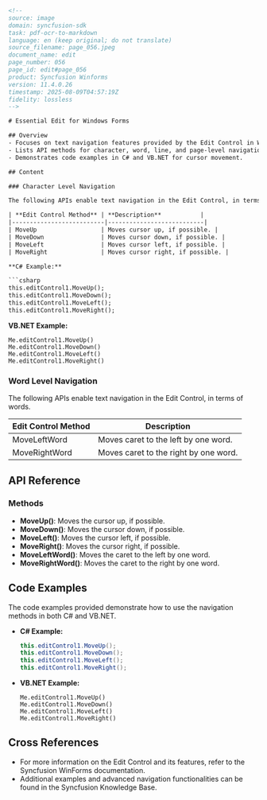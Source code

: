 ```html
<!-- 
source: image
domain: syncfusion-sdk
task: pdf-ocr-to-markdown
language: en (keep original; do not translate)
source_filename: page_056.jpeg
document_name: edit
page_number: 056
page_id: edit#page_056
product: Syncfusion Winforms
version: 11.4.0.26
timestamp: 2025-08-09T04:57:19Z
fidelity: lossless
-->

# Essential Edit for Windows Forms

## Overview
- Focuses on text navigation features provided by the Edit Control in Windows Forms.
- Lists API methods for character, word, line, and page-level navigation.
- Demonstrates code examples in C# and VB.NET for cursor movement.

## Content

### Character Level Navigation

The following APIs enable text navigation in the Edit Control, in terms of characters or columns.

| **Edit Control Method** | **Description**           |
|--------------------------|---------------------------|
| MoveUp                  | Moves cursor up, if possible. |
| MoveDown                | Moves cursor down, if possible. |
| MoveLeft                | Moves cursor left, if possible. |
| MoveRight               | Moves cursor right, if possible. |

**C# Example:**

```csharp
this.editControl1.MoveUp();
this.editControl1.MoveDown();
this.editControl1.MoveLeft();
this.editControl1.MoveRight();
```

**VB.NET Example:**

```vbnet
Me.editControl1.MoveUp()
Me.editControl1.MoveDown()
Me.editControl1.MoveLeft()
Me.editControl1.MoveRight()
```

### Word Level Navigation

The following APIs enable text navigation in the Edit Control, in terms of words.

| **Edit Control Method** | **Description**           |
|--------------------------|---------------------------|
| MoveLeftWord            | Moves caret to the left by one word. |
| MoveRightWord           | Moves caret to the right by one word. |

## API Reference

### Methods
- **MoveUp()**: Moves the cursor up, if possible.
- **MoveDown()**: Moves the cursor down, if possible.
- **MoveLeft()**: Moves the cursor left, if possible.
- **MoveRight()**: Moves the cursor right, if possible.
- **MoveLeftWord()**: Moves the caret to the left by one word.
- **MoveRightWord()**: Moves the caret to the right by one word.

## Code Examples

The code examples provided demonstrate how to use the navigation methods in both C# and VB.NET.

- **C# Example:**
  ```csharp
  this.editControl1.MoveUp();
  this.editControl1.MoveDown();
  this.editControl1.MoveLeft();
  this.editControl1.MoveRight();
  ```

- **VB.NET Example:**
  ```vbnet
  Me.editControl1.MoveUp()
  Me.editControl1.MoveDown()
  Me.editControl1.MoveLeft()
  Me.editControl1.MoveRight()
  ```

## Cross References

- For more information on the Edit Control and its features, refer to the Syncfusion WinForms documentation.
- Additional examples and advanced navigation functionalities can be found in the Syncfusion Knowledge Base.

<!-- tags: [Windows Forms, Edit Control, Text Navigation, Character Level Navigation, Word Level Navigation, C#, VB.NET, API Methods, Syncfusion Winforms, documentation, page 56] keywords: [Edit Control, character navigation, word navigation, cursor movement, text editing, APIs, MoveUp, MoveDown, MoveLeft, MoveRight, MoveLeftWord, MoveRightWord] -->
```